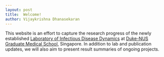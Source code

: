 ```yaml
---
layout: post
title:  Welcome!
author: Vijaykrishna Dhanasekaran
---
```

This website is an effort to capture the research progress of the newly established [Laboratory of Infectious Disease Dynamics](https://www.duke-nus.edu.sg/content/dhanasekaran-vijaykrishna) at [Duke-NUS Graduate Medical School](https://www.duke-nus.edu.sg/eid/content/vijaykrishna-dhanasekaran), Singapore.  In addition to lab and publication updates, we will also aim to present result summaries of ongoing projects.
